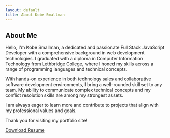 ```yaml
---
layout: default
title: About Kobe Smallman
---
```


## About Me

Hello, I'm Kobe Smallman, a dedicated and passionate Full Stack JavaScript Developer with a comprehensive background in web development technologies. I graduated with a diploma in Computer Information Technology from Lethbridge College, where I honed my skills across a range of programming languages and technical concepts.

With hands-on experience in both technology sales and collaborative software development environments, I bring a well-rounded skill set to any team. My ability to communicate complex technical concepts and my conflict resolution skills are among my strongest assets.

I am always eager to learn more and contribute to projects that align with my professional values and goals. 

Thank you for visiting my portfolio site!

[Download Resume](/assets/Kobes_resume_DONE.pdf)

